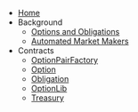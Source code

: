 - [Home](/)
- Background
  - [Options and Obligations](background/options-and-obligations.md)
  - [Automated Market Makers](background/market-makers.md)
- Contracts
  - [OptionPairFactory](contracts/OptionPairFactory.md)
  - [Option](contracts/Option.md)
  - [Obligation](contracts/Obligation.md)
  - [OptionLib](contracts/OptionLib.md)
  - [Treasury](contracts/Treasury.md)
